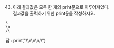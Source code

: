 43. 아래 결과값은 모두 한 개의 print문으로 이루어져있다.  
    결과값을 출력하기 위한 print문을 작성하시오.

```
\
\n
/\
```

답 : print("\\\n\\n\n/\\")
